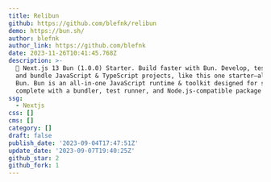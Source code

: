 ```yaml
---
title: Relibun
github: https://github.com/blefnk/relibun
demo: https://bun.sh/
author: blefnk
author_link: https://github.com/blefnk
date: 2023-11-26T10:41:45.768Z
description: >-
  🧁 Next.js 13 Bun (1.0.0) Starter. Build faster with Bun. Develop, test, run,
  and bundle JavaScript & TypeScript projects, like this one starter—all with
  Bun. Bun is an all-in-one JavaScript runtime & toolkit designed for speed,
  complete with a bundler, test runner, and Node.js-compatible package manager.
ssg:
  - Nextjs
css: []
cms: []
category: []
draft: false
publish_date: '2023-09-04T17:47:51Z'
update_date: '2023-09-07T19:40:25Z'
github_star: 2
github_fork: 1
---
```

